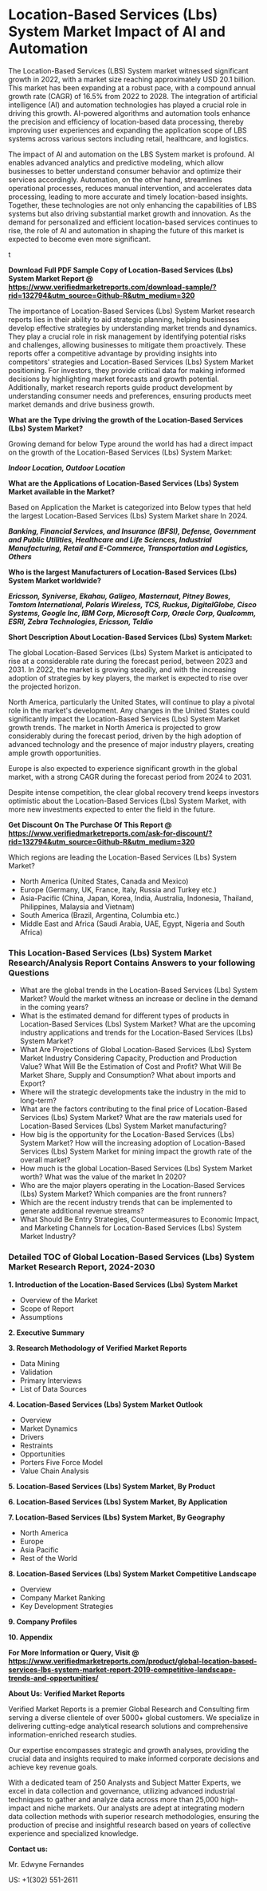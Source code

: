 <meta name="title" content="Global Location-Based Services (Lbs) System Market Impact of AI and Automation"><meta name="description" content="The Location-Based Services (LBS) System market witnessed significant growth in 2022, with a market size reaching approximately USD 20.1 billion. This market has been "><meta name="title" content="Location-Based Services (Lbs) System Market Size, Share, Scope, Trends, Growth, Opportunities, Analysis, Forecast"><h1>Location-Based Services (Lbs) System Market Impact of AI and Automation</h1><p>The Location-Based Services (LBS) System market witnessed significant growth in 2022, with a market size reaching approximately USD 20.1 billion. This market has been expanding at a robust pace, with a compound annual growth rate (CAGR) of 16.5% from 2022 to 2028. The integration of artificial intelligence (AI) and automation technologies has played a crucial role in driving this growth. AI-powered algorithms and automation tools enhance the precision and efficiency of location-based data processing, thereby improving user experiences and expanding the application scope of LBS systems across various sectors including retail, healthcare, and logistics.</p><p>The impact of AI and automation on the LBS System market is profound. AI enables advanced analytics and predictive modeling, which allow businesses to better understand consumer behavior and optimize their services accordingly. Automation, on the other hand, streamlines operational processes, reduces manual intervention, and accelerates data processing, leading to more accurate and timely location-based insights. Together, these technologies are not only enhancing the capabilities of LBS systems but also driving substantial market growth and innovation. As the demand for personalized and efficient location-based services continues to rise, the role of AI and automation in shaping the future of this market is expected to become even more significant.</p>t</p><p id="" class=""><strong>Download Full PDF Sample Copy of Location-Based Services (Lbs) System Market Report @ <a href="https://www.verifiedmarketreports.com/download-sample/?rid=132794&utm_source=Github-R&utm_medium=320" target="_blank">https://www.verifiedmarketreports.com/download-sample/?rid=132794&utm_source=Github-R&utm_medium=320</a></strong></p><p>The importance of&nbsp;Location-Based Services (Lbs) System Market research reports lies in their ability to aid strategic planning, helping businesses develop effective strategies by understanding market trends and dynamics. They play a crucial role in risk management by identifying potential risks and challenges, allowing businesses to mitigate them proactively. These reports offer a competitive advantage by providing insights into competitors' strategies and Location-Based Services (Lbs) System Market positioning. For investors, they provide critical data for making informed decisions by highlighting market forecasts and growth potential. Additionally, market research reports guide product development by understanding consumer needs and preferences, ensuring products meet market demands and drive business growth.</p><p><strong>What are the&nbsp;Type driving the growth of the Location-Based Services (Lbs) System Market?</strong></p><p id="" class="">Growing demand for below Type around the world has had a direct impact on the growth of the Location-Based Services (Lbs) System Market:</p><em><strong>Indoor Location, Outdoor Location</strong></em></p><strong>What are the&nbsp;Applications&nbsp;of Location-Based Services (Lbs) System Market available in the Market?</strong></p><p id="" class="">Based on Application the Market is categorized into Below types that held the largest Location-Based Services (Lbs) System Market share In 2024.</p><em><strong>Banking, Financial Services, and Insurance (BFSI), Defense, Government and Public Utilities, Healthcare and Life Sciences, Industrial Manufacturing, Retail and E-Commerce, Transportation and Logistics, Others</strong></em></p><strong>Who is the largest Manufacturers of Location-Based Services (Lbs) System Market worldwide?</strong></p><p><em><strong>Ericsson, Syniverse, Ekahau, Galigeo, Masternaut, Pitney Bowes, Tomtom International, Polaris Wireless, TCS, Ruckus, DigitalGlobe, Cisco Systems, Google Inc, IBM Corp, Microsoft Corp, Oracle Corp, Qualcomm, ESRI, Zebra Technologies, Ericsson, Teldio</strong></em></p><p id="" class=""><strong>Short Description About Location-Based Services (Lbs) System Market:</strong></p><p>The global Location-Based Services (Lbs) System Market is anticipated to rise at a considerable rate during the forecast period, between 2023 and 2031. In 2022, the market is growing steadily, and with the increasing adoption of strategies by key players, the market is expected to rise over the projected horizon.</p><p>North America, particularly the United States, will continue to play a pivotal role in the market's development. Any changes in the United States could significantly impact the Location-Based Services (Lbs) System Market growth trends. The market in North America is projected to grow considerably during the forecast period, driven by the high adoption of advanced technology and the presence of major industry players, creating ample growth opportunities.</p><p>Europe is also expected to experience significant growth in the global market, with a strong CAGR during the forecast period from 2024 to 2031.</p><p>Despite intense competition, the clear global recovery trend keeps investors optimistic about the Location-Based Services (Lbs) System Market, with more new investments expected to enter the field in the future.</p><p id="" class=""><strong>Get Discount On The Purchase Of This Report @ <a href="https://www.verifiedmarketreports.com/ask-for-discount/?rid=132794&utm_source=Github-R&utm_medium=320" target="_blank">https://www.verifiedmarketreports.com/ask-for-discount/?rid=132794&utm_source=Github-R&utm_medium=320</a></strong></p>Which regions are leading the Location-Based Services (Lbs) System Market?</p><ul><li>North America (United States, Canada and Mexico)</li><li>Europe (Germany, UK, France, Italy, Russia and Turkey etc.)</li><li>Asia-Pacific (China, Japan, Korea, India, Australia, Indonesia, Thailand, Philippines, Malaysia and Vietnam)</li><li>South America (Brazil, Argentina, Columbia etc.)</li><li>Middle East and Africa (Saudi Arabia, UAE, Egypt, Nigeria and South Africa)</li></ul><h3 id="" class="">This Location-Based Services (Lbs) System Market Research/Analysis Report Contains Answers to your following Questions</h3><ul><li>What are the global trends in the Location-Based Services (Lbs) System Market? Would the market witness an increase or decline in the demand in the coming years?</li><li>What is the estimated demand for different types of products in Location-Based Services (Lbs) System Market? What are the upcoming industry applications and trends for the Location-Based Services (Lbs) System Market?</li><li>What Are Projections of Global Location-Based Services (Lbs) System Market Industry Considering Capacity, Production and Production Value? What Will Be the Estimation of Cost and Profit? What Will Be Market Share, Supply and Consumption? What about imports and Export?</li><li>Where will the strategic developments take the industry in the mid to long-term?</li><li>What are the factors contributing to the final price of Location-Based Services (Lbs) System Market? What are the raw materials used for Location-Based Services (Lbs) System Market manufacturing?</li><li>How big is the opportunity for the Location-Based Services (Lbs) System Market? How will the increasing adoption of Location-Based Services (Lbs) System Market for mining impact the growth rate of the overall market?</li><li>How much is the global Location-Based Services (Lbs) System Market worth? What was the value of the market In 2020?</li><li>Who are the major players operating in the Location-Based Services (Lbs) System Market? Which companies are the front runners?</li><li>Which are the recent industry trends that can be implemented to generate additional revenue streams?</li><li>What Should Be Entry Strategies, Countermeasures to Economic Impact, and Marketing Channels for Location-Based Services (Lbs) System Market Industry?</li></ul><h3 id="" class="">Detailed TOC of Global Location-Based Services (Lbs) System Market Research Report, 2024-2030</h3><p id="" class=""><strong>1. Introduction of the Location-Based Services (Lbs) System Market</strong></p><ul><li>Overview of the Market</li><li>Scope of Report</li><li>Assumptions</li></ul><p id="" class=""><strong>2. Executive Summary</strong></p><p id="" class=""><strong>3. Research Methodology of Verified Market Reports</strong></p><ul><li>Data Mining</li><li>Validation</li><li>Primary Interviews</li><li>List of Data Sources</li></ul><p id="" class=""><strong>4. Location-Based Services (Lbs) System Market Outlook</strong></p><ul><li>Overview</li><li>Market Dynamics</li><li>Drivers</li><li>Restraints</li><li>Opportunities</li><li>Porters Five Force Model</li><li>Value Chain Analysis</li></ul><p id="" class=""><strong>5. Location-Based Services (Lbs) System Market, By Product</strong></p><p id="" class=""><strong>6. Location-Based Services (Lbs) System Market, By Application</strong></p><p id="" class=""><strong>7. Location-Based Services (Lbs) System Market, By Geography</strong></p><ul><li>North America</li><li>Europe</li><li>Asia Pacific</li><li>Rest of the World</li></ul><p id="" class=""><strong>8. Location-Based Services (Lbs) System Market Competitive Landscape</strong></p><ul><li>Overview</li><li>Company Market Ranking</li><li>Key Development Strategies</li></ul><p id="" class=""><strong>9. Company Profiles</strong></p><p id="" class=""><strong>10. Appendix</strong></p><p id="" class=""><strong>For More Information or Query, Visit @ <a href="https://www.verifiedmarketreports.com/product/global-location-based-services-lbs-system-market-report-2019-competitive-landscape-trends-and-opportunities/" target="_blank">https://www.verifiedmarketreports.com/product/global-location-based-services-lbs-system-market-report-2019-competitive-landscape-trends-and-opportunities/</a></strong></p><p id="" class=""><strong>About Us: Verified Market Reports</strong></p><p id="" class="">Verified Market Reports is a premier Global Research and Consulting firm serving a diverse clientele of over 5000+ global customers. We specialize in delivering cutting-edge analytical research solutions and comprehensive information-enriched research studies.</p><p id="" class="">Our expertise encompasses strategic and growth analyses, providing the crucial data and insights required to make informed corporate decisions and achieve key revenue goals.</p><p id="" class="">With a dedicated team of 250 Analysts and Subject Matter Experts, we excel in data collection and governance, utilizing advanced industrial techniques to gather and analyze data across more than 25,000 high-impact and niche markets. Our analysts are adept at integrating modern data collection methods with superior research methodologies, ensuring the production of precise and insightful research based on years of collective experience and specialized knowledge.</p><p id="" class=""><strong>Contact us:</strong></p><p id="" class="">Mr. Edwyne Fernandes</p><p id="" class="">US: +1(302) 551-2611</p>
